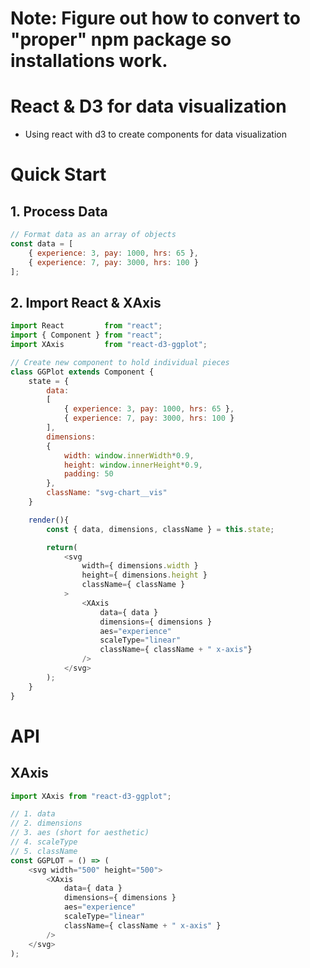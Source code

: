 # Note: Figure out how to convert to "proper" npm package so installations work.

# React & D3 for data visualization
+ Using react with d3 to create components for data visualization

# Quick Start

## 1. Process Data
```js
// Format data as an array of objects
const data = [
    { experience: 3, pay: 1000, hrs: 65 },
    { experience: 7, pay: 3000, hrs: 100 }
];
```
## 2. Import React & XAxis
```js
import React         from "react";
import { Component } from "react";
import XAxis         from "react-d3-ggplot";

// Create new component to hold individual pieces
class GGPlot extends Component {
    state = {
        data:
        [
            { experience: 3, pay: 1000, hrs: 65 },
            { experience: 7, pay: 3000, hrs: 100 }
        ],
        dimensions:
        {
            width: window.innerWidth*0.9,
            height: window.innerHeight*0.9,
            padding: 50
        },
        className: "svg-chart__vis"
    }

    render(){
        const { data, dimensions, className } = this.state;

        return(
            <svg
                width={ dimensions.width }
                height={ dimensions.height }
                className={ className }
            >
                <XAxis
                    data={ data }
                    dimensions={ dimensions }
                    aes="experience"
                    scaleType="linear"
                    className={ className + " x-axis"}
                />
            </svg>
        );
    }
}
```
# API
## XAxis
```js
import XAxis from "react-d3-ggplot";

// 1. data 
// 2. dimensions
// 3. aes (short for aesthetic)
// 4. scaleType
// 5. className
const GGPLOT = () => (
    <svg width="500" height="500">
        <XAxis
            data={ data }
            dimensions={ dimensions }
            aes="experience"
            scaleType="linear"
            className={ className + " x-axis" }
        />
    </svg>
); 
```
